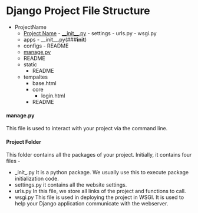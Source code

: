 # Django Project File Structure

- ProjectName
  - [Project Name](###project-folder)
    \- [\_\_init__.py](###__init__)
    \- settings
    \- urls.py
    \- wsgi.py
  - apps
    \- \_\_init__.py(###__init__)
  - configs
    \- README
  - [manage.py](###manage.py)
  - README
  - static
    - README
  - tempaltes
    - base.html
    - core
      - login.html
    - README

#### manage.py
This file is used to interact with your project via the command line.

#### Project Folder
This folder contains all the packages of your project. Initially, it contains four files -
  - \_init_.py
  It is a python package. We usually use this to execute package initialization code.
  - settings.py
  it contains all the website settings.
  - urls.py
  In this file, we store all links of the project and functions to call.
  - wsgi.py
  This file is used in deploying the project in WSGI. It is used to help your Django application communicate with the webserver.
  
